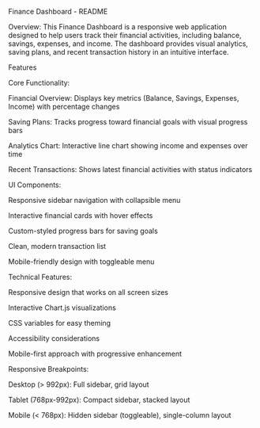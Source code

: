 Finance Dashboard - README

Overview:
This Finance Dashboard is a responsive web application designed to help users track their financial activities, including balance, savings, expenses, and income. The dashboard provides visual analytics, saving plans, and recent transaction history in an intuitive interface.

Features

Core Functionality:

Financial Overview: Displays key metrics (Balance, Savings, Expenses, Income) with percentage changes

Saving Plans: Tracks progress toward financial goals with visual progress bars

Analytics Chart: Interactive line chart showing income and expenses over time

Recent Transactions: Shows latest financial activities with status indicators

UI Components:

Responsive sidebar navigation with collapsible menu

Interactive financial cards with hover effects

Custom-styled progress bars for saving goals

Clean, modern transaction list

Mobile-friendly design with toggleable menu

Technical Features:

Responsive design that works on all screen sizes

Interactive Chart.js visualizations

CSS variables for easy theming

Accessibility considerations

Mobile-first approach with progressive enhancement

Responsive Breakpoints:

Desktop (> 992px): Full sidebar, grid layout

Tablet (768px-992px): Compact sidebar, stacked layout

Mobile (< 768px): Hidden sidebar (toggleable), single-column layout